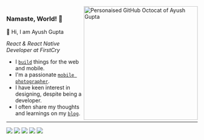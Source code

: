 <img align="right" src="https://user-images.githubusercontent.com/21218732/108165714-05c74a80-7119-11eb-9a61-2963220f99de.png" alt="Personaised GitHub Octocat of Ayush Gupta" width=300px height=300px/>

### Namaste, World! 🙏

👋 Hi, I am Ayush Gupta

*React & React Native Developer at FirstCry*

- I [`build`](https://ayushgupta.tech/#projects) things for the web and mobile.
- I'm a passionate [`mobile photographer`](https://instagram.com/_.guptaji._).
- I have keen interest in designing, despite being a developer.
- I often share my thoughts and learnings on my [`blog`](https://ayushgupta.tech/blog).

---

[![](https://user-images.githubusercontent.com/21218732/108168744-d0712b80-711d-11eb-8c6a-e9f6a3206b92.png)](https://ayushgupta.tech)
[![](https://user-images.githubusercontent.com/21218732/108166682-876ba800-711a-11eb-940e-5fa7f9e04f21.png)](https://twitter.com/_guptaji_)
[![](https://user-images.githubusercontent.com/21218732/108167205-56d83e00-711b-11eb-9939-ab45e4395626.png)](https://www.instagram.com/_.guptaji._/)
[![](https://user-images.githubusercontent.com/21218732/108168454-580a6a80-711d-11eb-9f06-fb63ae3c042d.png)](https://medium.com/@guptaji)
[![](https://user-images.githubusercontent.com/21218732/108167320-825b2880-711b-11eb-9e09-304c0fec9d00.png)](https://www.linkedin.com/in/guptaji6/)

<!--
**gupta-ji6/gupta-ji6** is a ✨ _special_ ✨ repository because its `README.md` (this file) appears on your GitHub profile.

Here are some ideas to get you started:

- 🔭 I’m currently working on ...
- 🌱 I’m currently learning ...
- 👯 I’m looking to collaborate on ...
- 🤔 I’m looking for help with ...
- 💬 Ask me about ...
- 📫 How to reach me: ...
- 😄 Pronouns: ...
- ⚡ Fun fact: ...

Connect with me on: 
<img height="16" width="16" src="https://cdn.jsdelivr.net/npm/simple-icons@v3/icons/twitter.svg" />
<img height="16" width="16" src="https://cdn.jsdelivr.net/npm/simple-icons@v3/icons/instagram.svg" />
<img height="16" width="16" src="https://cdn.jsdelivr.net/npm/simple-icons@v3/icons/medium.svg" />
<img height="16" width="16" src="https://cdn.jsdelivr.net/npm/simple-icons@v3/icons/linkedin.svg" />
-->
